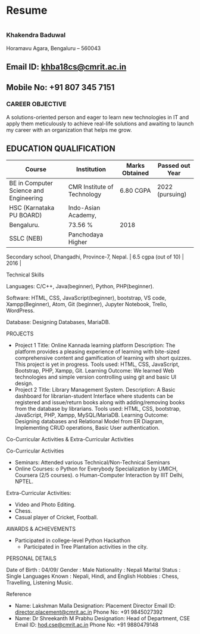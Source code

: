 
# Resume

<!-- My RESUME -->
#
### Khakendra Baduwal

Horamavu Agara, Bengaluru – 560043

## Email ID: khba18cs@cmrit.ac.in

## Mobile No: +91 807 345 7151

### CAREER OBJECTIVE

A solutions-oriented person and eager to learn new technologies in IT and apply them meticulously
to achieve real-life solutions and awaiting to launch my career with an organization that helps me
grow.

## EDUCATION QUALIFICATION
<!-- | **EDUCATION QUALIFICATION** |
|---| -->

| **Course** | **Institution** | **Marks Obtained** | **Passed out Year** |
|--------| ----------- | -------------- | ----------------|
| BE in Computer Science and Engineering | CMR Institute of Technology | 6.80 CGPA | 2022 (pursuing) |
| HSC (Karnataka PU BOARD) | Indo-Asian Academy,
Bengaluru. | 73.56 % | 2018 |
| SSLC (NEB) | Panchodaya Higher
Secondary school,
Dhangadhi, Province-7,
Nepal. | 6.5 cgpa (out
of 10) | 2016 |

Technical Skills

Languages: C/C++, Java(beginner), Python, PHP(beginner).

Software: HTML, CSS, JavaScript(beginner), bootstrap, VS code, Xampp(Beginner), Atom, Git
(beginner), Jupyter Notebook, Trello, WordPress.

Database: Designing Databases, MariaDB.

PROJECTS

- Project 1
    Title: Online Kannada learning platform
    Description: The platform provides a pleasing experience of learning with bite-sized
    comprehensive content and gamification of learning with short quizzes. This project is yet in
    progress.
    Tools used: HTML, CSS, JavaScript, Bootstrap, PHP, Xampp, Git.
    Learning Outcome: We learned Web technologies and simple version controlling using git and
    basic UI design.
- Project 2
    Title: Library Management System.
    Description: A Basic dashboard for librarian-student Interface where students can be registered
    and issue/return books along with adding/removing books from the database by librarians.
    Tools used: HTML, CSS, bootstrap, JavaScript, PHP, Xampp, MySQL/MariaDB.
    Learning Outcome: Designing databases and Relational Model from ER Diagram, Implementing
    CRUD operations, Basic User authentication.


Co-Curricular Activities & Extra-Curricular Activities

Co-Curricular Activities

- Seminars: Attended various Technical/Non-Technical Seminars
- Online Courses:
    o Python for Everybody Specialization by UMICH, Coursera (2/5 courses). o
    Human-Computer Interaction by IIIT Delhi, NPTEL.

Extra-Curricular Activities:

- Video and Photo Editing.
- Chess.
- Casual player of Cricket, Football.

AWARDS & ACHIEVEMENTS

- Participated in college-level Python Hackathon
    - Participated in Tree Plantation activities in the
    city.

PERSONAL DETAILS

Date of Birth : 04/09/
Gender : Male
Nationality : Nepali
Marital Status : Single
Languages Known : Nepali, Hindi, and English
Hobbies : Chess, Travelling, Listening Music.

Reference

- Name: Lakshman Malla
    Designation: Placement Director
    Email ID: director.placement@cmrit.ac.in
    Phone No: +91 9845027392
- Name: Dr Shreekanth M Prabhu
    Designation: Head of Department, CSE
    Email ID: hod.cse@cmrit.ac.in Phone
    No: +91 9880479148



